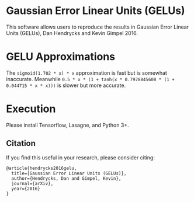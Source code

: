 # Gaussian Error Linear Units (GELUs)
This software allows users to reproduce the results in Gaussian Error Linear Units (GELUs), Dan Hendrycks and Kevin Gimpel 2016.

# GELU Approximations
The `sigmoid(1.702 * x) * x` approximation is fast but is somewhat inaccurate. Meanwhile `0.5 * x * (1 + tanh(x * 0.7978845608 * (1 + 0.044715 * x * x)))` is slower but more accurate.

# Execution
Please install Tensorflow, Lasagne, and Python 3+.

## Citation

If you find this useful in your research, please consider citing:

    @article{hendrycks2016gelu,
      title={Gaussian Error Linear Units (GELUs)},
      author={Hendrycks, Dan and Gimpel, Kevin},
      journal={arXiv},
      year={2016}
    }
